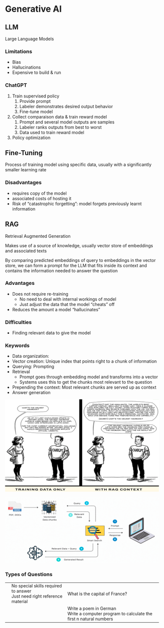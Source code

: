 # Generative AI

## LLM

Large Language Models

### Limitations

- Bias
- Hallucinations
- Expensive to build & run

### ChatGPT

1. Train supervised policy
   1. Provide prompt
   2. Labeler demonstrates desired output behavior
   3. Fine-tune model
2. Collect comparaison data & train reward model
   1. Prompt and several model outputs are samples
   2. Labeler ranks outputs from best to worst
   3. Data used to train reward model
3. Policy optimization

## Fine-Tuning

Process of training model using specific data, usually with a significantly smaller learning rate

### Disadvantages

- requires copy of the model
- associated costs of hosting it
- Risk of “catastrophic forgetting”: model forgets previously learnt information

## RAG

Retrieval Augmented Generation

Makes use of a source of knowledge, usually vector store of embeddings and associated texts

By comparing predicted embeddings of query to embeddings in the vector store, we can form a prompt for the LLM that fits inside its context and contains the information needed to answer the question

### Advantages

- Does not require re-training
  - No need to deal with internal workings of model
  - Just adjust the data that the model “cheats” off
- Reduces the amount a model “hallucinates”

### Difficulties

- Finding relevant data to give the model

### Keywords

- Data organization: 
- Vector creation: Unique index that points right to a chunk of information
- Querying: Prompting
- Retrieval
  - Prompt goes through embedding model and transforms into a vector
  - Systems uses this to get the chunks most relevant to the question
- Prepending the context: Most relevant chunks are served up as context
- Answer generation

![image-20240527161317627](./assets/image-20240527161317627.png)

![image-20240527161350830](./assets/image-20240527161350830.png)

### Types of Questions

|      |                                                              |                                                              |
| ---- | ------------------------------------------------------------ | ------------------------------------------------------------ |
|      | No special skills required to answer<br />Just need right reference material | What is the capital of France?                               |
|      |                                                              | Write a poem in German<br />Write a computer program to calculate the first n natural numbers |
